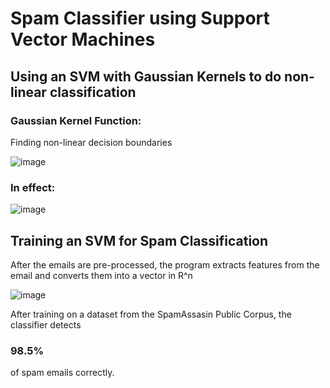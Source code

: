 # Spam Classifier using Support Vector Machines

## Using an SVM with Gaussian Kernels to do non-linear classification 

### Gaussian Kernel Function:
Finding non-linear decision boundaries

![image](https://user-images.githubusercontent.com/41659296/56093391-29bf0280-5e96-11e9-8f64-ac2b64e4a346.png)

### In effect:
![image](https://user-images.githubusercontent.com/41659296/56093403-4bb88500-5e96-11e9-9a88-d7ea16b668a7.png)


## Training an SVM for Spam Classification
After the emails are pre-processed, the program extracts features from the email and converts them into a vector in R^n

![image](https://user-images.githubusercontent.com/41659296/56093443-ec0ea980-5e96-11e9-93bc-69ae53f69660.png)

After training on a dataset from the SpamAssasin Public Corpus, the classifier detects 
### 98.5% 
of spam emails correctly.
